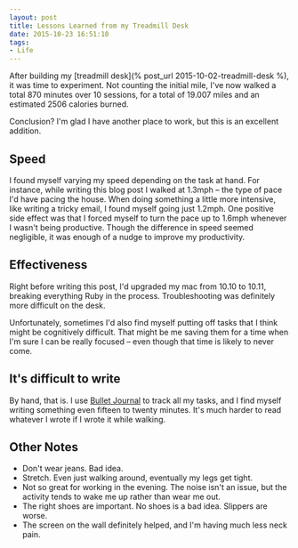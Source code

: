 ```yaml
---
layout: post 
title: Lessons Learned from my Treadmill Desk
date: 2015-10-23 16:51:10
tags:
- Life
---
```

After building my [treadmill desk](% post_url 2015-10-02-treadmill-desk %), it was time to experiment. Not counting the initial mile, I've now walked a total 870 minutes over 10 sessions, for a total of 19.007 miles and an estimated 2506 calories burned.

Conclusion? I'm glad I have another place to work, but this is an excellent addition.

## Speed
I found myself varying my speed depending on the task at hand. For instance, while writing this blog post I walked at 1.3mph &ndash; the type of pace I'd have pacing the house. When doing something a little more intensive, like writing a tricky email, I found myself going just 1.2mph. One positive side effect was that I forced myself to turn the pace up to 1.6mph whenever I wasn't being productive. Though the difference in speed seemed negligible, it was enough of a nudge to improve my productivity.

## Effectiveness
Right before writing this post, I'd upgraded my mac from 10.10 to 10.11, breaking everything Ruby in the process. Troubleshooting was definitely more difficult on the desk.

Unfortunately, sometimes I'd also find myself putting off tasks that I think might be cognitively difficult. That might be me saving them for a time when I'm sure I can be really focused &ndash; even though that time is likely to never come.

## It's difficult to write
By hand, that is. I use [Bullet Journal](http://bulletjournal.com/) to track all my tasks, and I find myself writing something even fifteen to twenty minutes. It's much harder to read whatever I wrote if I wrote it while walking.

## Other Notes
* Don't wear jeans. Bad idea.
* Stretch. Even just walking around, eventually my legs get tight.
* Not so great for working in the evening. The noise isn't an issue, but the activity tends to wake me up rather than wear me out.
* The right shoes are important. No shoes is a bad idea. Slippers are worse.
* The screen on the wall definitely helped, and I'm having much less neck pain.

